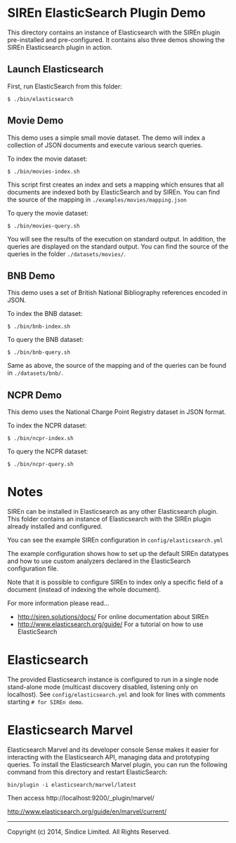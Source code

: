 # SIREn ElasticSearch Plugin Demo

This directory contains an instance of Elasticsearch with the SIREn plugin
pre-installed and pre-configured. It contains also three demos showing the SIREn Elasticsearch 
plugin in action.

## Launch Elasticsearch

First, run ElasticSearch from this folder:

    $ ./bin/elasticsearch

## Movie Demo

This demo uses a simple small movie dataset. The demo will index a collection of JSON documents 
and execute various search queries.

To index the movie dataset:

    $ ./bin/movies-index.sh
    
This script first creates an index and sets a mapping which ensures that all
documents are indexed both by ElasticSearch and by SIREn. You can find the source of 
the mapping in `./examples/movies/mapping.json`

To query the movie dataset:

    $ ./bin/movies-query.sh

You will see the results of the execution on standard output. In addition, the 
queries are displayed on the standard output. You can find the source of the queries in 
the folder `./datasets/movies/`.

## BNB Demo

This demo uses a set of British National Bibliography references encoded in JSON.

To index the BNB dataset:

    $ ./bin/bnb-index.sh
    
To query the BNB dataset:

    $ ./bin/bnb-query.sh
    
Same as above, the source of the mapping and of the queries can be found in
`./datasets/bnb/`.

## NCPR Demo

This demo uses the National Charge Point Registry dataset in JSON format.

To index the NCPR dataset:

    $ ./bin/ncpr-index.sh
    
To query the NCPR dataset:

    $ ./bin/ncpr-query.sh

# Notes

SIREn can be installed in Elasticsearch as any other Elasticsearch plugin. This
folder contains an instance of Elasticsearch with the SIREn plugin already 
installed and configured.

You can see the example SIREn configuration in `config/elasticsearch.yml`

The example configuration shows how to set up the default SIREn datatypes
and how to use custom analyzers declared in the ElasticSearch configuration 
file.

Note that it is possible to configure SIREn to index only a specific field
of a document (instead of indexing the whole document).

For more information please read...

 * http://siren.solutions/docs/
   For online documentation about SIREn
 * http://www.elasticsearch.org/guide/
   For a tutorial on how to use ElasticSearch

# Elasticsearch

The provided Elasticsearch instance is configured to run in a single node 
stand-alone mode (multicast discovery disabled, listening only on 
localhost). See `config/elasticsearch.yml` and look for lines with comments
starting `# for SIREn demo`.

# Elasticsearch Marvel

Elasticsearch Marvel and its developer console Sense makes it easier for interacting 
with the Elasticsearch API, managing data and prototyping queries.
To install the Elasticsearch Marvel plugin, you can run the following command from this
directory and restart ElasticSearch:

    bin/plugin -i elasticsearch/marvel/latest

Then access http://localhost:9200/_plugin/marvel/

http://www.elasticsearch.org/guide/en/marvel/current/

- - -

Copyright (c) 2014, Sindice Limited. All Rights Reserved.

